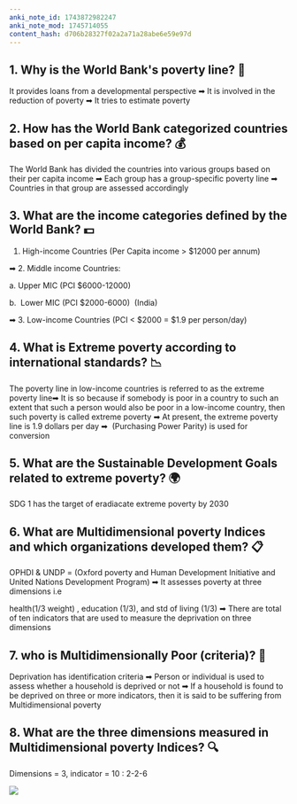 ```yaml
---
anki_note_id: 1743872982247
anki_note_mod: 1745714055
content_hash: d706b28327f02a2a71a28abe6e59e97d
---
```


## 1. Why is the World Bank's poverty line? 🏦

It provides loans from a developmental perspective ➡ It is involved in the reduction of poverty ➡ It tries to estimate poverty

## 2. How has the World Bank categorized countries based on per capita income? 💰

The World Bank has divided the countries into various groups based on their per capita income ➡ Each group has a group-specific poverty line ➡ Countries in that group are assessed accordingly

## 3. What are the income categories defined by the World Bank? 💵

1. High-income Countries (Per Capita income > $12000 per annum)

➡ 2. Middle income Countries:

a. Upper MIC (PCI $6000-12000)

b.  Lower MIC (PCI $2000-6000)  (India)

➡ 3. Low-income Countries (PCI < $2000 = $1.9 per person/day)

## 4. What is Extreme poverty according to international standards? 📉

The poverty line in low-income countries is referred to as the extreme poverty line➡ It is so because if somebody is poor in a country to such an extent that such a person would also be poor in a low-income country, then such poverty is called extreme poverty ➡ At present, the extreme poverty line is 1.9 dollars per day ➡  (Purchasing Power Parity) is used for conversion

## 5. What are the Sustainable Development Goals related to extreme poverty? 🌍

SDG 1 has the target of eradiacate extreme poverty by 2030

## 6. What are Multidimensional poverty Indices and which organizations developed them? 📋

OPHDI & UNDP = (Oxford poverty and Human Development Initiative and United Nations Development Program) ➡ It assesses poverty at three dimensions i.e

health(1/3 weight) , education (1/3), and std of living (1/3) ➡ There are total of ten indicators that are used to measure the deprivation on three dimensions

## 7. who is Multidimensionally Poor (criteria)? 📏

Deprivation has identification criteria ➡ Person or individual is used to assess whether a household is deprived or not ➡ If a household is found to be deprived on three or more indicators, then it is said to be suffering from Multidimensional poverty

## 8. What are the three dimensions measured in Multidimensional poverty Indices? 🔍

Dimensions = 3, indicator = 10 : 2-2-6

![](paste-e0284406d2cf168d3dc3629874e3e079f3aa4375.jpg)